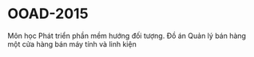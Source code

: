 # OOAD-2015
Môn học Phát triển phần mềm hướng đối tượng. Đồ án Quản lý bán hàng một cửa hàng bán máy tính và linh kiện
